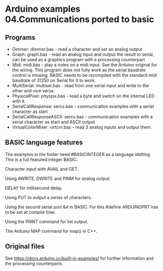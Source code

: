 # Arduino examples 04.Communications ported to basic

## Programs 

- Dimmer: dimmer.bas - read a character and set an analog output
- Graph: graph.bas - read an analog input and output the result to serial, can be used as a graphics program with a processing counterpart
- Midi: midi.bas - play a notes on a midi input. See the Arduino original for the wiring. This program does not fully work as the serial baudrate control is missing. BASIC needs to be recompiled with the standard midi baudrate of 31250 on Serial for it to work.
- MultiSerial: multiser.bas - read from one serial input and write to the other and vice versa.
- PhysicalPixel: physpix.bas - read a byte and switch on the internal LED with it.
- SerialCallResponse: sercs.bas - communication examples with a serial character as start
- SerialCallResponseASCII: sercs.bas - communication examples with a serial character as start and ASCII output
- VirtualColorMixer: virtcm.bas - read 3 analog inputs and output them.

## BASIC language features 

The examples in the folder need #BASICINTEGER as a language stetting. This is a full featured integer BASIC.

Character input with AVAIL and GET. 

Using AWRITE, DWRITE and PINM for analog output.

DELAY for millisecond delay.

Using PUT to output a series of characters.

Using the second serial port &4 in BASIC. For this #define ARDUINOPRT has to be set at compile time.

Using the PRINT command for list output.

The Arduino MAP command for map() in C++.

## Original files

See https://docs.arduino.cc/built-in-examples/ for further information and the processing counterparts
